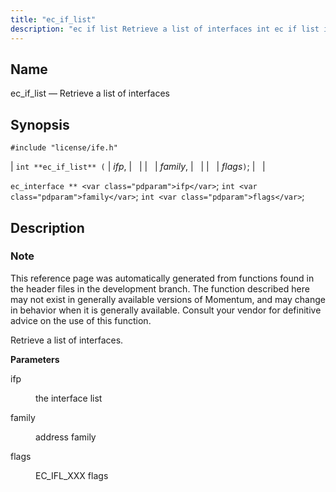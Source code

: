 ```yaml
---
title: "ec_if_list"
description: "ec if list Retrieve a list of interfaces int ec if list ifp family flags ec interface ifp int family int flags This reference page was automatically generated from functions found in the header files in the development branch The function described here may not exist in generally available versions..."
---
```


<a name="apis.ec_if_list"></a> 
## Name

ec_if_list — Retrieve a list of interfaces

## Synopsis

`#include "license/ife.h"`

| `int **ec_if_list** (` | <var class="pdparam">ifp</var>, |   |
|   | <var class="pdparam">family</var>, |   |
|   | <var class="pdparam">flags</var>`)`; |   |

`ec_interface ** <var class="pdparam">ifp</var>`;
`int <var class="pdparam">family</var>`;
`int <var class="pdparam">flags</var>`;<a name="idp57475200"></a> 
## Description

### Note

This reference page was automatically generated from functions found in the header files in the development branch. The function described here may not exist in generally available versions of Momentum, and may change in behavior when it is generally available. Consult your vendor for definitive advice on the use of this function.

Retrieve a list of interfaces.

**<a name="idp57478064"></a> Parameters**

<dl class="variablelist">

<dt>ifp</dt>

<dd>

the interface list

</dd>

<dt>family</dt>

<dd>

address family

</dd>

<dt>flags</dt>

<dd>

EC_IFL_XXX flags

</dd>

</dl>
